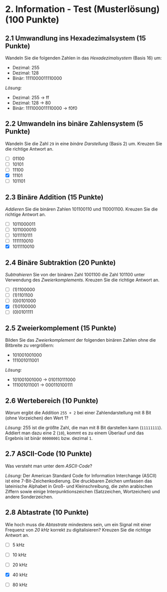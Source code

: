 # 2. Information - Test (Musterlösung) (100 Punkte)

## 2.1 Umwandlung ins Hexadezimalsystem (15 Punkte)
Wandeln Sie die folgenden Zahlen in das _Hexadezimalsystem_ (Basis 16) um:

  - Dezimal: 255
  - Dezimal: 128
  - Binär: 1111000011110000

*Lösung:*

  - Dezimal: 255 -> ff
  - Dezimal: 128 -> 80
  - Binär: 1111000011110000 -> f0f0

## 2.2 Umwandeln ins binäre Zahlensystem (5 Punkte)
Wandeln Sie die Zahl `29` in eine _binäre Darstellung_ (Basis 2) um. Kreuzen Sie die richtige Antwort an.

  * [ ] 01100
  * [ ] 10101
  * [ ] 11100
  * [X] 11101
  * [ ] 101101

## 2.3 Binäre Addition (15 Punkte)
_Addieren_ Sie die binären Zahlen 101100110 und 110001100. Kreuzen Sie die richtige Antwort an.

  * [ ] 1011000011
  * [ ] 1011000010
  * [ ] 1011110111
  * [ ] 1111110010
  * [X] 1011110010

## 2.4 Binäre Subtraktion (20 Punkte)
_Subtrahieren_ Sie von der binären Zahl 1001100 die Zahl 101100 unter Verwendung des _Zweierkomplements_. Kreuzen Sie die richtige Antwort an.

  * [ ] (1)1100000
  * [ ] (1)1101100
  * [ ] (0)0101000
  * [X] (1)0100000
  * [ ] (0)0101111

## 2.5 Zweierkomplement (15 Punkte)
Bilden Sie das _Zweierkomplement_ der folgenden binären Zahlen ohne die Bitbreite zu vergrößern:

  - 101001001000
  - 111001011001

*Lösung:*

  - 101001001000 -> 010110111000
  - 111001011001 -> 000110100111

## 2.6 Wertebereich (10 Punkte)
_Warum_ ergibt die Addition `255 + 2` bei einer Zahlendarstellung mit 8 Bit (ohne Vorzeichen) den Wert 1?

*Lösung:*
255 ist die größte Zahl, die man mit 8 Bit darstellen kann (`11111111`). Addiert man dazu eine 2 (`10`), kommt es zu einem Überlauf und das Ergebnis ist binär `00000001` bzw. dezimal `1`.

## 2.7 ASCII-Code (10 Punkte)
Was versteht man unter dem _ASCII-Code_?

*Lösung:*
Der American Standard Code for Information Interchange (ASCII) ist eine 7-Bit-Zeichenkodierung. Die druckbaren Zeichen umfassen das lateinische Alphabet in Groß- und Kleinschreibung, die zehn arabischen Ziffern sowie einige Interpunktionszeichen (Satzzeichen, Wortzeichen) und andere Sonderzeichen.

## 2.8 Abtastrate (10 Punkte)
Wie hoch muss die _Abtastrate_ mindestens sein, um ein Signal mit einer Frequenz von _20 kHz_ korrekt zu digitalisieren? Kreuzen Sie die richtige Antwort an.

  * [ ] 5 kHz
  * [ ] 10 kHz
  * [ ] 20 kHz
  * [X] 40 kHz
  * [ ] 80 kHz

